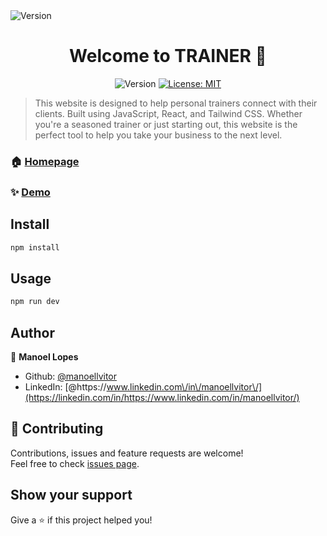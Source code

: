 <img align="center"  alt="Version" src="https://i.imgur.com/HS7V6VO.png" />

<h1 align="center">Welcome to TRAINER 👋</h1>
<p align="center">
  <img  alt="Version" src="https://img.shields.io/badge/version-1.0.0-blue.svg?cacheSeconds=2592000" />
  <a href="#" target="_blank">
    <img alt="License: MIT" src="https://img.shields.io/badge/License-MIT-yellow.svg" />
  </a>
</p>

> This website is designed to help personal trainers connect with their clients. Built using JavaScript, React, and Tailwind CSS. Whether you're a seasoned trainer or just starting out, this website is the perfect tool to help you take your business to the next level.

### 🏠 [Homepage](https://personal-trainer-mu.vercel.app/)

### ✨ [Demo](https://personal-trainer-mu.vercel.app/)

## Install

```sh
npm install
```

## Usage

```sh
npm run dev
```

## Author

👤 **Manoel Lopes**

- Github: [@manoellvitor](https://github.com/manoellvitor)
- LinkedIn: [@https:\/\/www.linkedin.com\/in\/manoellvitor\/](https://linkedin.com/in/https://www.linkedin.com/in/manoellvitor/)

## 🤝 Contributing

Contributions, issues and feature requests are welcome!<br />Feel free to check [issues page](https://github.com/manoellvitor/personal-trainer/issues).

## Show your support

Give a ⭐️ if this project helped you!
